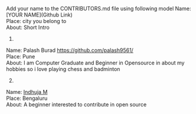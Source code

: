 Add your name to the CONTRIBUTORS.md file using following model
Name: [YOUR NAME](Github Link)<br>
Place: city you belong to<br>
About: Short Intro<br>


1)
Name: Palash Burad https://github.com/palash9561/<br>
Place: Pune<br>
About: I am Computer Graduate and Beginner in Opensource in
       about my hobbies so i love playing chess and badminton<br>

2)
Name: [Indhuja M](https://github.com/CaptIndhuja)<br>
Place: Bengaluru<br>
About: A beginner interested to contribute in open source<br>
